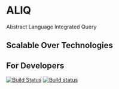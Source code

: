 # ALIQ

Abstract Language Integrated Query

## Scalable Over Technologies

## For Developers

[![Build Status](https://travis-ci.org/sergey-shandar/aliq.svg?branch=master)](https://travis-ci.org/sergey-shandar/aliq)
[![Build status](https://ci.appveyor.com/api/projects/status/vcwvhs2fma3tmvwy?svg=true)](https://ci.appveyor.com/project/sergey-shandar/aliq)
